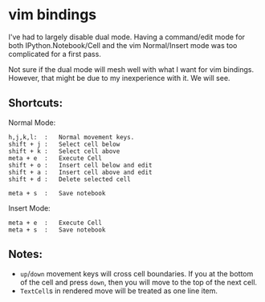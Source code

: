 vim bindings
============

I've had to largely disable dual mode. Having a command/edit mode for both IPython.Notebook/Cell and the vim Normal/Insert mode was too complicated for a first pass. 

Not sure if the dual mode will mesh well with what I want for vim bindings. However, that might be due to my inexperience with it. We will see. 

## Shortcuts:

Normal Mode:

```
h,j,k,l:  :   Normal movement keys. 
shift + j :   Select cell below
shift + k :   Select cell above
meta + e  :   Execute Cell
shift + o :   Insert cell below and edit
shift + a :   Insert cell above and edit
shift + d :   Delete selected cell

meta + s  :   Save notebook
```

Insert Mode:
```
meta + e  :   Execute Cell
meta + s  :   Save notebook
```

## Notes:

* `up`/`down` movement keys will cross cell boundaries. If you at the bottom of the cell and press `down`, then you will move to the top of the next cell.
* `TextCell`s in rendered move will be treated as one line item.
